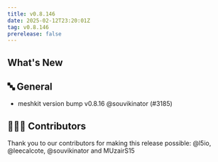 ```yaml
---
title: v0.8.146
date: 2025-02-12T23:20:01Z
tag: v0.8.146
prerelease: false
---
```


## What's New
## 🔤 General
- meshkit version bump v0.8.16 @souvikinator (#3185)

## 👨🏽‍💻 Contributors

Thank you to our contributors for making this release possible:
@l5io, @leecalcote, @souvikinator and MUzairS15

